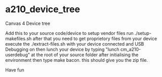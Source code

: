 a210_device_tree
================

Canvas 4 Device tree


Add this to your source code/device
to setup vendor files run ./setup-makefiles.sh 
after that you need to get proprietory files from your device execute the ./extract-files.sh with your device connected and USB Debugging on
then lunch your device by typing "lunch cm_a210-userdebug" at the root of your source folder after initialising the environment
then type make bacon. this should give you the zip file.

Have fun
